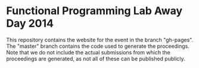 Functional Programming Lab Away Day 2014
========================================

This repository contains the website for the event in the branch
"gh-pages". The "master" branch contains the code used to generate the
proceedings. Note that we do not include the actual submissions from
which the proceedings are generated, as not all of these can be
published publicly.
